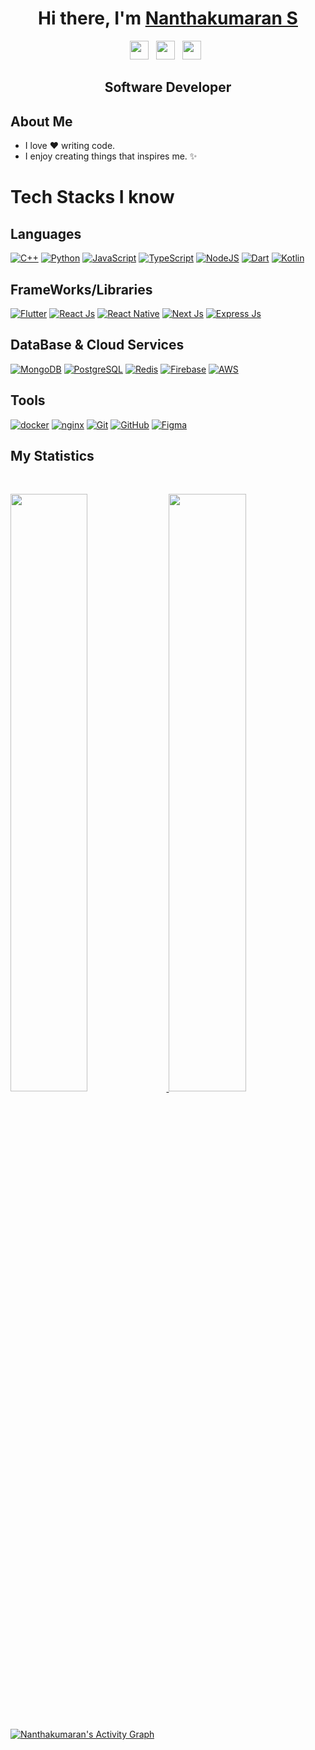 <div align="center">
   <h1>Hi there, I'm <a href="https://www.nanthakumaran.com/">Nanthakumaran S</a></h1>
</div>

<p align='center'>
   <a href="https://www.nanthakumaran.com/"><img height="30" src="https://upload.wikimedia.org/wikipedia/commons/thumb/e/ea/Circle-icons-browser.svg/1024px-Circle-icons-browser.svg.png"></a>&nbsp;&nbsp;
   <a href="https://www.linkedin.com/in/nanthakumaran-s/"><img height="30" src="https://play-lh.googleusercontent.com/kMofEFLjobZy_bCuaiDogzBcUT-dz3BBbOrIEjJ-hqOabjK8ieuevGe6wlTD15QzOqw"></a>&nbsp;&nbsp;
<a href="https://twitter.com/nanthakumaran_/"><img height="30" src="https://upload.wikimedia.org/wikipedia/commons/thumb/4/4f/Twitter-logo.svg/1200px-Twitter-logo.svg.png"></a>&nbsp;&nbsp;
 </p>

## <p align='center'>Software Developer</p>

## About Me
- I love ❤️ writing code.
- I enjoy creating things that inspires me. ✨

## <h1> Tech Stacks I know </h1>

## Languages
 [<img alt="C++" src="https://img.shields.io/badge/c++%20-%2300599C.svg?&style=for-the-badge&logo=c%2B%2B&ogoColor=white"/>]()
 [<img alt="Python" src="https://img.shields.io/badge/python%20-%2314354C.svg?&style=for-the-badge&logo=python&logoColor=white"/>]()
 [<img alt="JavaScript" src="https://img.shields.io/badge/javascript%20-%23323330.svg?&style=for-the-badge&logo=javascript&logoColor=%23F7DF1E"/>]()
 [<img alt="TypeScript" src="https://img.shields.io/badge/typescript%20-%23323330.svg?&style=for-the-badge&logo=typescript"/>]()
 [<img alt="NodeJS" src="https://img.shields.io/badge/node.js%20-%2343853D.svg?&style=for-the-badge&logo=node.js&logoColor=white"/>]()
 [<img alt="Dart" src="https://img.shields.io/badge/dart-%230175C2.svg?&style=for-the-badge&logo=dart&logoColor=white"/>]()
 [<img alt="Kotlin" src="https://img.shields.io/badge/kotlin%20-%2343853D.svg?&style=for-the-badge&logo=kotlin&logoColor=white"/>]()

## FrameWorks/Libraries
[<img alt="Flutter" src="https://img.shields.io/badge/Flutter%20-%2302569B.svg?&style=for-the-badge&logo=Flutter&logoColor=white" />]()
[<img alt="React Js" src="https://img.shields.io/badge/react%20-%2320232a.svg?&style=for-the-badge&logo=react&logoColor=%2361DAFB"/>]()
[<img alt="React Native" src="https://img.shields.io/badge/React_Native-20232A?style=for-the-badge&logo=react&logoColor=61DAFB"/>]()
[<img alt="Next Js" src="https://img.shields.io/badge/next%20js%20-%23000000.svg?&style=for-the-badge&logo=next.js&logoColor=white"/>]()
[<img alt="Express Js" src="https://img.shields.io/badge/express.js%20-%23404d59.svg?&style=for-the-badge&logo=express&logoColor=white"/>]()

## DataBase & Cloud Services
[<img alt="MongoDB" src="https://img.shields.io/badge/mongodb%20-4FA94B.svg?&style=for-the-badge&logo=mongodb&logoColor=white"/>]()
[<img alt="PostgreSQL" src="https://img.shields.io/badge/PostgreSQL-316192?style=for-the-badge&logo=postgresql&logoColor=white"/>]()
[<img alt="Redis" src="https://img.shields.io/badge/redis-%23DD0031.svg?&style=for-the-badge&logo=redis&logoColor=white"/>]()
[<img alt="Firebase" src="https://img.shields.io/badge/firebase-ffca28?style=for-the-badge&logo=firebase&logoColor=black"/>]()
[<img alt="AWS" src="https://img.shields.io/badge/aws-ffca28?style=for-the-badge&logo=amazon&logoColor=black"/>]()

## Tools
[<img alt="docker" src="https://img.shields.io/badge/Docker-2CA5E0?style=for-the-badge&logo=docker&logoColor=white"/>]()
[<img alt="nginx" src="https://img.shields.io/badge/Nginx-009639?style=for-the-badge&logo=nginx&logoColor=white"/>]()
[<img alt="Git" src="https://img.shields.io/badge/git%20-%23F05033.svg?&style=for-the-badge&logo=git&logoColor=white"/>]()
[<img alt="GitHub" src="https://img.shields.io/badge/github%20-%23121011.svg?&style=for-the-badge&logo=github&logoColor=white"/>]()
[<img alt="Figma" src="https://img.shields.io/badge/figma%20-F34423.svg?&style=for-the-badge&logo=figma&logoColor=white"/>]()


## My Statistics

<br/>
<p align="left">
  <a href="https://www.nanthakumaran.com/">
  <img width="49.5%" src="https://github-readme-stats.vercel.app/api?username=nanthakumaran-s&show_icons=true&theme=gruvbox&hide_border=true" />
    <img width="49.5%" src="https://github-readme-streak-stats.herokuapp.com/?user=nanthakumaran-s&theme=gruvbox&hide_border=true" />
  </a>
</p>
<br>

[![Nanthakumaran's Activity Graph](https://activity-graph.herokuapp.com/graph?username=nanthakumaran-s&custom_title=Nanthakumaran's%20Contribution%20Graph&theme=gruvbox&bg_color=282828&hide_border=true&line=d1a01f&point=c58545)](https://www.nanthakumaran.com/)

